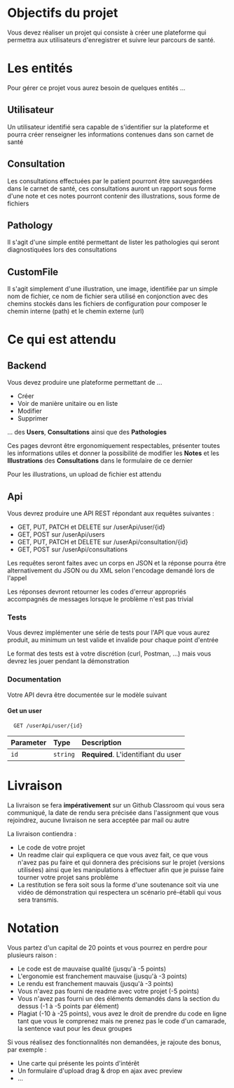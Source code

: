 
# Objectifs du projet

Vous devez réaliser un projet qui consiste à créer une plateforme qui permettra aux utilisateurs d'enregistrer et suivre leur parcours de santé.

# Les entités

Pour gérer ce projet vous aurez besoin de quelques entités ...

## Utilisateur

Un utilisateur identifié sera capable de s'identifier sur la plateforme et pourra créer renseigner les informations contenues dans son carnet de santé

## Consultation

Les consultations effectuées par le patient pourront être sauvegardées dans le carnet de santé, ces consultations auront un rapport sous forme d'une note et ces notes pourront contenir des illustrations, sous forme de fichiers

## Pathology

Il s'agit d'une simple entité permettant de lister les pathologies qui seront diagnostiquées lors des consultations

## CustomFile

Il s'agit simplement d'une illustration, une image, identifiée par un simple nom de fichier, ce nom de fichier sera utilisé en conjonction avec des chemins stockés dans les fichiers de configuration pour composer le chemin interne (path) et le chemin externe (url)


# Ce qui est attendu

## Backend

Vous devez produire une plateforme permettant de ...
- Créer
- Voir de manière unitaire ou en liste
- Modifier
- Supprimer


... des **Users**, **Consultations** ainsi que des **Pathologies**

Ces pages devront être ergonomiquement respectables, présenter toutes les informations utiles et donner la possibilité de modifier les **Notes** et les **Illustrations** des **Consultations** dans le formulaire de ce dernier

Pour les illustrations, un upload de fichier est attendu

## Api

Vous devrez produire une API REST répondant aux requêtes suivantes :
- GET, PUT, PATCH et DELETE sur /userApi/user/{id}
- GET, POST sur /userApi/users
- GET, PUT, PATCH et DELETE sur /userApi/consultation/{id}
- GET, POST sur /userApi/consultations

Les requêtes seront faites avec un corps en JSON et la réponse pourra être alternativement du JSON ou du XML selon l'encodage demandé lors de l'appel

Les réponses devront retourner les codes d'erreur appropriés accompagnés de messages lorsque le problème n'est pas trivial

### Tests
Vous devrez implémenter une série de tests pour l'API que vous aurez produit, au minimum un test valide et invalide pour chaque point d'entrée

Le format des tests est à votre discrétion (curl, Postman, ...) mais vous devrez les jouer pendant la démonstration

### Documentation

Votre API devra être documentée sur le modèle suivant

#### Get un user

```http
  GET /userApi/user/{id}
```

| Parameter | Type     | Description                         |
| :-------- | :------- |:------------------------------------|
|   `id`    | `string` | **Required**. L'identifiant du user |

# Livraison

La livraison se fera **impérativement** sur un Github Classroom qui vous sera communiqué, la date de rendu sera précisée dans l'assignment que vous rejoindrez, aucune livraison ne sera acceptée par mail ou autre

La livraison contiendra :
- Le code de votre projet
- Un readme clair qui expliquera ce que vous avez fait, ce que vous n'avez pas pu faire et qui donnera des précisions sur le projet (versions utilisées) ainsi que les manipulations à effectuer afin que je puisse faire tourner votre projet sans problème
- La restitution se fera soit sous la forme d'une soutenance soit via une vidéo de démonstration qui respectera un scénario pré-établi qui vous sera transmis.


# Notation

Vous partez d'un capital de 20 points et vous pourrez en perdre pour plusieurs raison :
- Le code est de mauvaise qualité (jusqu'à -5 points)
- L'ergonomie est franchement mauvaise (jusqu'à -3 points)
- Le rendu est franchement mauvais (jusqu'à -3 points)
- Vous n'avez pas fourni de readme avec votre projet (-5 points)
- Vous n'avez pas fourni un des éléments demandés dans la section du dessus (-1 à -5 points par élément)
- Plagiat (-10 à -25 points), vous avez le droit de prendre du code en ligne tant que vous le comprenez mais ne prenez pas le code d'un camarade, la sentence vaut pour les deux groupes

Si vous réalisez des fonctionnalités non demandées, je rajoute des bonus, par exemple :
- Une carte qui présente les points d'intérêt
- Un formulaire d'upload drag & drop en ajax avec preview
- ...
